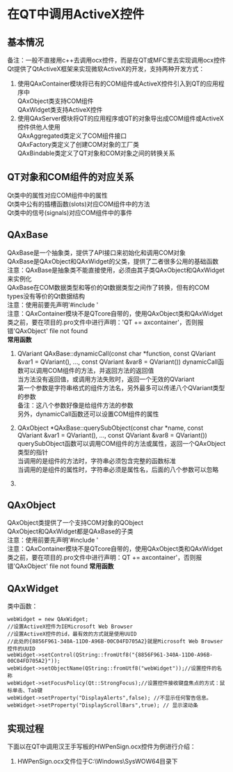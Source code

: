 # 在QT中调用ActiveX控件

## 基本情况
备注：一般不直接用c++去调用ocx控件，而是在QT或MFC里去实现调用ocx控件  
Qt提供了QtActiveX框架来实现微软ActiveX的开发，支持两种开发方式：  
1. 使用QAxContainer模块将已有的COM组件或ActiveX控件引入到QT的应用程序中  
QAxObject类支持COM组件  
QAxWidget类支持ActiveX控件  
2. 使用QAxServer模块将QT的应用程序或QT的对象导出成COM组件或ActiveX控件供他人使用  
QAxAggregated类定义了COM组件接口  
QAxFactory类定义了创建COM对象的工厂类  
QAxBindable类定义了QT对象和COM对象之间的转换关系  


## QT对象和COM组件的对应关系
Qt类中的属性对应COM组件中的属性  
Qt类中公有的插槽函数(slots)对应COM组件中的方法  
Qt类中的信号(signals)对应COM组件中的事件  


## QAxBase
QAxBase是一个抽象类，提供了API接口来初始化和调用COM对象  
QAxBase是QAxObject和QAxWidget的父类，提供了二者很多公用的基础函数  
注意：QAxBase是抽象类不能直接使用，必须由其子类QAxObject和QAxWidget来实例化  
QAxBase在COM数据类型和等价的Qt数据类型之间作了转换，但有的COM types没有等价的Qt数据结构  
注意：使用前要先声明'#include <QAxBase>'  
注意：QAxContainer模块不是QTcore自带的，使用QAxObject类和QAxWidget类之前，要在项目的.pro文件中进行声明：'QT +=  axcontainer'，否则报错'QAxObject' file not found  
**常用函数**
1. QVariant QAxBase::dynamicCall(const char \*function, const QVariant &var1 = QVariant(), ..., const QVariant &var8 = QVariant())
dynamicCall函数可以调用COM组件的方法，并返回方法的返回值  
当方法没有返回值，或调用方法失败时，返回一个无效的QVariant  
第一个参数是字符串格式的组件方法名，另外最多可以传递八个QVariant类型的参数  
备注：这八个参数好像是给组件方法的参数  
另外，dynamicCall函数还可以设置COM组件的属性  



2. QAxObject \*QAxBase::querySubObject(const char \*name, const QVariant &var1 = QVariant(), ..., const QVariant &var8 = QVariant())
querySubObject函数可以调用COM组件的方法或属性，返回一个QAxObject类型的指针  
当调用的是组件的方法时，字符串必须包含完整的函数标准  
当调用的是组件的属性时，字符串必须是属性名，后面的八个参数可以忽略  

3. 

## QAxObject
QAxObject类提供了一个支持COM对象的QObject  
QAxObject和QAxWidget都是QAxBase的子类  
注意：使用前要先声明'#include <QAxObject>'  
注意：QAxContainer模块不是QTcore自带的，使用QAxObject类和QAxWidget类之前，要在项目的.pro文件中进行声明：QT +=  axcontainer'，否则报错'QAxObject' file not found
**常用函数**


## QAxWidget
类中函数：
```
webWidget = new QAxWidget;
//设置ActiveX控件为IEMicrosoft Web Browser
//设置ActiveX控件的id，最有效的方式就是使用UUID
//此处的{8856F961-340A-11D0-A96B-00C04FD705A2}就是Microsoft Web Browser控件的UUID
webWidget->setControl(QString::fromUtf8("{8856F961-340A-11D0-A96B-00C04FD705A2}")); 
webWidget->setObjectName(QString::fromUtf8("webWidget"));//设置控件的名称
webWidget->setFocusPolicy(Qt::StrongFocus);//设置控件接收键盘焦点的方式：鼠标单击、Tab键
webWidget->setProperty("DisplayAlerts",false); //不显示任何警告信息。
webWidget->setProperty("DisplayScrollBars",true); // 显示滚动条
```


## 实现过程
下面以在QT中调用汉王手写板的HWPenSign.ocx控件为例进行介绍：  
1. HWPenSign.ocx文件位于C:\Windows\SysWOW64目录下  

